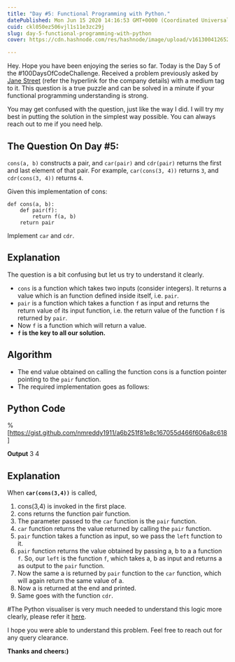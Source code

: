 ```yaml
---
title: "Day #5: Functional Programming with Python."
datePublished: Mon Jun 15 2020 14:16:53 GMT+0000 (Coordinated Universal Time)
cuid: ckl050ez506vjl1s11e3zc29j
slug: day-5-functional-programming-with-python
cover: https://cdn.hashnode.com/res/hashnode/image/upload/v1613004126528/J1NHXf9nJ.jpeg

---
```


Hey. Hope you have been enjoying the series so far.
Today is the Day 5 of the #100DaysOfCodeChallenge. Received a problem previously asked by [Jane Street](https://www.janestreet.com/) (refer the hyperlink for the company details) with a medium tag to it. This question is a true puzzle and can be solved in a minute if your functional programming understanding is strong.

You may get confused with the question, just like the way I did. I will try my best in putting the solution in the simplest way possible. You can always reach out to me if you need help.

  

## The Question On Day #5:

`cons(a, b)` constructs a pair, and `car(pair)` and `cdr(pair)` returns the first and last element of that pair. For example, `car(cons(3, 4))` returns `3`, and `cdr(cons(3, 4))` returns `4`.

Given this implementation of cons:

```
def cons(a, b):
    def pair(f):
        return f(a, b)
    return pair
```

Implement `car` and `cdr`.

## Explanation
The question is a bit confusing but let us try to understand it clearly.

 - `cons` is a function which takes two inputs (consider integers). It returns a value which is an function defined inside itself, i.e. `pair`.
 - `pair` is a function which takes a function `f` as input and returns the return value of its input function, i.e. the return value of the function `f` is returned by `pair`.
 - Now `f` is a function which will return a value.
 - **`f` is the key to all our solution.**

  

## Algorithm

 - The end value obtained on calling the function cons is a function pointer pointing to the `pair` function.
 - The required implementation goes as follows:

## **Python Code**

%[https://gist.github.com/nmreddy1911/a6b251f81e8c167055d466f606a8c618]

**Output**
    3
    4
## **Explanation**

When **`car(cons(3,4))`** is called, 

 1. cons(3,4) is invoked in the first place.
 2. cons returns the function pair function.
 3. The parameter passed to the `car` function is the `pair` function.
 4. `car` function returns the value returned by calling the `pair` function.
 5. `pair` function takes a function as input, so we pass the `left` function to it.
 6. `pair` function returns the value obtained by passing a, b to a a function `f`. So, our `left` is the function `f`, which takes a, b as input and returns a as output to the `pair` function.
 7.  Now the same a is returned by `pair` function to the `car` function, which will again return the same value of a.
 8. Now a is returned at the end and printed.
 9. Same goes with the function `cdr`.


#The Python visualiser is very much needed to understand this logic more clearly, please refer it [here](https://cscircles.cemc.uwaterloo.ca/visualize#code=%0Adef+cons%28a,+b%29:%0A++++def+pair%28f%29:%0A++++++++return+f%28a,+b%29%0A++++return+pair%0Adef+car%28pair%29:%0A++++def+left%28a,b%29:%0A++++++++return+a%0A++++return+pair%28left%29%0Adef+cdr%28pair%29:%0A++++def+right%28a,b%29:%0A++++++++return+b%0A++++return+pair%28right%29%0Aprint%28car%28cons%283,4%29%29%29%0Aprint%28cdr%28cons%283,4%29%29%29&mode=display&raw_input=&curInstr=33).

I hope you were able to understand this problem.
Feel free to reach out for any query clearance.

**Thanks and cheers:)**

